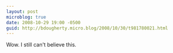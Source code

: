 ```yaml
---
layout: post
microblog: true
date: 2008-10-29 19:00 -0500
guid: http://bdougherty.micro.blog/2008/10/30/t981780021.html
---
```

Wow. I still can't believe this.
